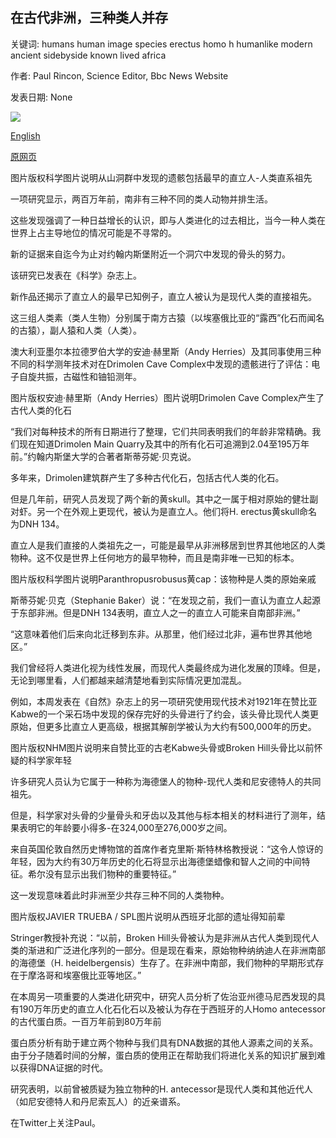 ## 在古代非洲，三种类人并存

关键词: humans human image species erectus homo h humanlike modern ancient sidebyside known lived africa

作者: Paul Rincon, Science Editor, Bbc News Website

发表日期: None

![](https://ichef.bbci.co.uk/news/1024/branded_news/C9B1/production/_111533615_drimolen.jpg)

[English](Three%20human-like%20species%20lived%20side-by-side%20in%20ancient%20Africa.md)

[原网页](https://www.bbc.com/news/science-environment-52133534)

图片版权科学图片说明从山洞群中发现的遗骸包括最早的直立人-人类直系祖先

一项研究显示，两百万年前，南非有三种不同的类人动物并排生活。

这些发现强调了一种日益增长的认识，即与人类进化的过去相比，当今一种人类在世界上占主导地位的情况可能是不寻常的。

新的证据来自迄今为止对约翰内斯堡附近一个洞穴中发现的骨头的努力。

该研究已发表在《科学》杂志上。

新作品还揭示了直立人的最早已知例子，直立人被认为是现代人类的直接祖先。

这三组人类素（类人生物）分别属于南方古猿（以埃塞俄比亚的“露西”化石而闻名的古猿），副人猿和人类（人类）。

澳大利亚墨尔本拉德罗伯大学的安迪·赫里斯（Andy Herries）及其同事使用三种不同的科学测年技术对在Drimolen Cave Complex中发现的遗骸进行了评估：电子自旋共振，古磁性和铀铅测年。

图片版权安迪·赫里斯（Andy Herries）图片说明Drimolen Cave Complex产生了古代人类的化石

“我们对每种技术的所有日期进行了整理，它们共同表明我们的年龄非常精确。我们现在知道Drimolen Main Quarry及其中的所有化石可追溯到2.04至195万年前。”约翰内斯堡大学的合著者斯蒂芬妮·贝克说。

多年来，Drimolen建筑群产生了多种古代化石，包括古代人类的化石。

但是几年前，研究人员发现了两个新的黄skull。其中之一属于相对原始的健壮副对虾。另一个在外观上更现代，被认为是直立人。他们将H. erectus黄skull命名为DNH 134。

直立人是我们直接的人类祖先之一，可能是最早从非洲移居到世界其他地区的人类物种。这不仅是世界上任何地方的最早物种，而且是南非唯一已知的标本。

图片版权科学图片说明Paranthropusrobusus黄cap：该物种是人类的原始亲戚

斯蒂芬妮·贝克（Stephanie Baker）说：“在发现之前，我们一直认为直立人起源于东部非洲。但是DNH 134表明，直立人之一的直立人可能来自南部非洲。”

“这意味着他们后来向北迁移到东非。从那里，他们经过北非，遍布世界其他地区。”

我们曾经将人类进化视为线性发展，而现代人类最终成为进化发展的顶峰。但是，无论到哪里看，人们都越来越清楚地看到实际情况更加混乱。

例如，本周发表在《自然》杂志上的另一项研究使用现代技术对1921年在赞比亚Kabwe的一个采石场中发现的保存完好的头骨进行了约会，该头骨比现代人类更原始，但更多比直立人更高级，根据其解剖学被认为大约有500,000年的历史。

图片版权NHM图片说明来自赞比亚的古老Kabwe头骨或Broken Hill头骨比以前怀疑的科学家年轻

许多研究人员认为它属于一种称为海德堡人的物种-现代人类和尼安德特人的共同祖先。

但是，科学家对头骨的少量骨头和牙齿以及其他与标本相关的材料进行了测年，结果表明它的年龄要小得多-在324,000至276,000岁之间。

来自英国伦敦自然历史博物馆的首席作者克里斯·斯特林格教授说：“这令人惊讶的年轻，因为大约有30万年历史的化石将显示出海德堡蜡像和智人之间的中间特征。希尔没有显示出我们物种的重要特征。”

这一发现意味着此时非洲至少共存三种不同的人类物种。

图片版权JAVIER TRUEBA / SPL图片说明从西班牙北部的遗址得知前辈

Stringer教授补充说：“以前，Broken Hill头骨被认为是非洲从古代人类到现代人类的渐进和广泛进化序列的一部分。但是现在看来，原始物种纳纳迪人在非洲南部的海德堡（H. heidelbergensis）生存了。在非洲中南部，我们物种的早期形式存在于摩洛哥和埃塞俄比亚等地区。”

在本周另一项重要的人类进化研究中，研究人员分析了佐治亚州德马尼西发现的具有190万年历史的直立人化石化石以及被认为存在于西班牙的人Homo antecessor的古代蛋白质。一百万年前到80万年前

蛋白质分析有助于建立两个物种与我们具有DNA数据的其他人源素之间的关系。由于分子随着时间的分解，蛋白质的使用正在帮助我们将进化关系的知识扩展到难以获得DNA证据的时代。

研究表明，以前曾被质疑为独立物种的H. antecessor是现代人类和其他近代人（如尼安德特人和丹尼索瓦人）的近亲谱系。

在Twitter上关注Paul。